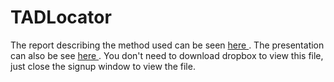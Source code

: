 TADLocator
==========

The report describing the method used can be seen <a href='https://www.dropbox.com/s/8d9i9d9v2ikkcw0/An%20Independent%20Method%20to%20Identify%20Topological%20Domain%20Boundaries.pdf?dl=0'>here </a>.
The presentation can also be see <a href='https://www.dropbox.com/s/1hc38hf9z8c3ogx/An%20Independent%20Method%20to%20Identify%20Topological%20Domains.pptx?dl=0'> here </a>.
You don't need to download dropbox to view this file, just close the signup window to view the file.
